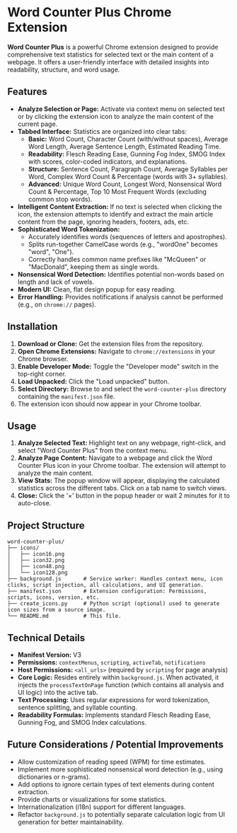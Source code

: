 # Word Counter Plus Chrome Extension

**Word Counter Plus** is a powerful Chrome extension designed to provide comprehensive text statistics for selected text or the main content of a webpage. It offers a user-friendly interface with detailed insights into readability, structure, and word usage.

## Features

*   **Analyze Selection or Page:** Activate via context menu on selected text or by clicking the extension icon to analyze the main content of the current page.
*   **Tabbed Interface:** Statistics are organized into clear tabs:
    *   **Basic:** Word Count, Character Count (with/without spaces), Average Word Length, Average Sentence Length, Estimated Reading Time.
    *   **Readability:** Flesch Reading Ease, Gunning Fog Index, SMOG Index with scores, color-coded indicators, and explanations.
    *   **Structure:** Sentence Count, Paragraph Count, Average Syllables per Word, Complex Word Count & Percentage (words with 3+ syllables).
    *   **Advanced:** Unique Word Count, Longest Word, Nonsensical Word Count & Percentage, Top 10 Most Frequent Words (excluding common stop words).
*   **Intelligent Content Extraction:** If no text is selected when clicking the icon, the extension attempts to identify and extract the main article content from the page, ignoring headers, footers, ads, etc.
*   **Sophisticated Word Tokenization:**
    *   Accurately identifies words (sequences of letters and apostrophes).
    *   Splits run-together CamelCase words (e.g., "wordOne" becomes "word", "One").
    *   Correctly handles common name prefixes like "McQueen" or "MacDonald", keeping them as single words.
*   **Nonsensical Word Detection:** Identifies potential non-words based on length and lack of vowels.
*   **Modern UI:** Clean, flat design popup for easy reading.
*   **Error Handling:** Provides notifications if analysis cannot be performed (e.g., on `chrome://` pages).

## Installation

1.  **Download or Clone:** Get the extension files from the repository.
2.  **Open Chrome Extensions:** Navigate to `chrome://extensions` in your Chrome browser.
3.  **Enable Developer Mode:** Toggle the "Developer mode" switch in the top-right corner.
4.  **Load Unpacked:** Click the "Load unpacked" button.
5.  **Select Directory:** Browse to and select the `word-counter-plus` directory containing the `manifest.json` file.
6.  The extension icon should now appear in your Chrome toolbar.

## Usage

1.  **Analyze Selected Text:** Highlight text on any webpage, right-click, and select "Word Counter Plus" from the context menu.
2.  **Analyze Page Content:** Navigate to a webpage and click the Word Counter Plus icon in your Chrome toolbar. The extension will attempt to analyze the main content.
3.  **View Stats:** The popup window will appear, displaying the calculated statistics across the different tabs. Click on a tab name to switch views.
4.  **Close:** Click the '×' button in the popup header or wait 2 minutes for it to auto-close.

## Project Structure

```
word-counter-plus/
├── icons/
│   ├── icon16.png
│   ├── icon32.png
│   ├── icon48.png
│   └── icon128.png
├── background.js       # Service worker: Handles context menu, icon clicks, script injection, all calculations, and UI generation.
├── manifest.json       # Extension configuration: Permissions, scripts, icons, version, etc.
├── create_icons.py     # Python script (optional) used to generate icon sizes from a source image.
└── README.md           # This file.
```

## Technical Details

*   **Manifest Version:** V3
*   **Permissions:** `contextMenus`, `scripting`, `activeTab`, `notifications`
*   **Host Permissions:** `<all_urls>` (required by `scripting` for page analysis)
*   **Core Logic:** Resides entirely within `background.js`. When activated, it injects the `processTextOnPage` function (which contains all analysis and UI logic) into the active tab.
*   **Text Processing:** Uses regular expressions for word tokenization, sentence splitting, and syllable counting.
*   **Readability Formulas:** Implements standard Flesch Reading Ease, Gunning Fog, and SMOG Index calculations.

## Future Considerations / Potential Improvements

*   Allow customization of reading speed (WPM) for time estimates.
*   Implement more sophisticated nonsensical word detection (e.g., using dictionaries or n-grams).
*   Add options to ignore certain types of text elements during content extraction.
*   Provide charts or visualizations for some statistics.
*   Internationalization (i18n) support for different languages.
*   Refactor `background.js` to potentially separate calculation logic from UI generation for better maintainability.
